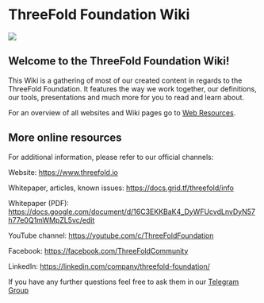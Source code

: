 # ThreeFold Foundation Wiki

![](https://images.unsplash.com/photo-1495364037436-fed1ba81ad3e?ixlib=rb-0.3.5&ixid=eyJhcHBfaWQiOjEyMDd9&s=655ce70e725522ae583a940359ce8260&auto=format&fit=crop&w=1655&q=80)

## Welcome to the ThreeFold Foundation Wiki!

This Wiki is a gathering of most of our created content in regards to the ThreeFold Foundation.
It features the way we work together, our definitions, our tools, presentations and much more for you to read and learn about.

For an overview of all websites and Wiki pages go to [Web Resources](https://threefoldfoundation.github.io/info_foundation/#/web_resources/README).

## More online resources

For additional information, please refer to our official channels:

Website: https://www.threefold.io

Whitepaper, articles, known issues: https://docs.grid.tf/threefold/info

Whitepaper (PDF): https://docs.google.com/document/d/16C3EKKBaK4_DyWFUcvdLnvDyN57h77e0Q1mWMpZL5vc/edit

YouTube channel: https://youtube.com/c/ThreeFoldFoundation

Facebook: https://facebook.com/ThreeFoldCommunity

LinkedIn: https://linkedin.com/company/threefold-foundation/

If you have any further questions feel free to ask them in our [Telegram Group](https://t.me/threefoldtoken_chat)
